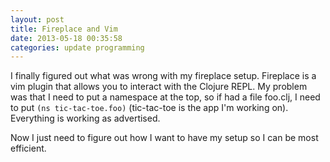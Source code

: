 ```yaml
---
layout: post
title: Fireplace and Vim 
date: 2013-05-18 00:35:58
categories: update programming
---
```

I finally figured out what was wrong with my fireplace setup.  Fireplace is a
vim plugin that allows you to interact with the Clojure REPL.  My problem was
that I need to put a namespace at the top, so if had a file foo.clj, I need to
put `(ns tic-tac-toe.foo)` (tic-tac-toe is the app I'm working on).  Everything
is working as advertised.

Now I just need to figure out how I want to have my setup so I can be most
efficient.

